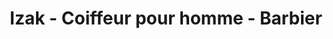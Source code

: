 ---
title: "Izak - Coiffeur pour homme - Barbier"
url: /etaples/izak-coiffeur-pour-homme-barbier/
shop: coiffeur
---